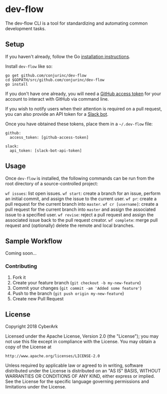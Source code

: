# dev-flow

The dev-flow CLI is a tool for standardizing and automating common development tasks.

## Setup

If you haven't already, follow the Go [installation instructions](https://golang.org/doc/install#install).

Install `dev-flow` like so:

```
go get github.com/conjurinc/dev-flow
cd $GOPATH/src/github.com/conjurinc/dev-flow
go install
```

If you don't have one already, you will need a [GitHub access token](https://help.github.com/articles/creating-a-personal-access-token-for-the-command-line/) for your account to interact with GitHub via command line.

If you wish to notify users when their attention is required on a pull request, you can also provide an API token for a [Slack bot](https://my.slack.com/apps/A0F7YS25R-bots).

Once you have obtained these tokens, place them in a `~/.dev-flow` file:

```
github:
  access_token: [github-access-token]
  
slack:
  api_token: [slack-bot-api-token]
```

## Usage

Once `dev-flow` is installed, the following commands can be run from the root directory of a source-controlled project:

`wf issues`: list open issues.
`wf start`: create a branch for an issue, perform an initial commit, and assign the issue to the current user.
`wf pr`: create a pull request for the current branch into `master`.
`wf cr [username]`: create a pull request for the current branch into `master` and assign the associated issue to a specified user.
`wf revise`: reject a pull request and assign the associated issue back to the pull request creator.
`wf complete`: merge pull request and (optionally) delete the remote and local branches.

## Sample Workflow

Coming soon...

### Contributing

1. Fork it
1. Create your feature branch (`git checkout -b my-new-feature`)
1. Commit your changes (`git commit -am 'Added some feature'`)
1. Push to the branch (`git push origin my-new-feature`)
1. Create new Pull Request

## License

Copyright 2018 CyberArk

Licensed under the Apache License, Version 2.0 (the "License");
you may not use this file except in compliance with the License.
You may obtain a copy of the License at

    http://www.apache.org/licenses/LICENSE-2.0

Unless required by applicable law or agreed to in writing, software
distributed under the License is distributed on an "AS IS" BASIS,
WITHOUT WARRANTIES OR CONDITIONS OF ANY KIND, either express or implied.
See the License for the specific language governing permissions and
limitations under the License.
